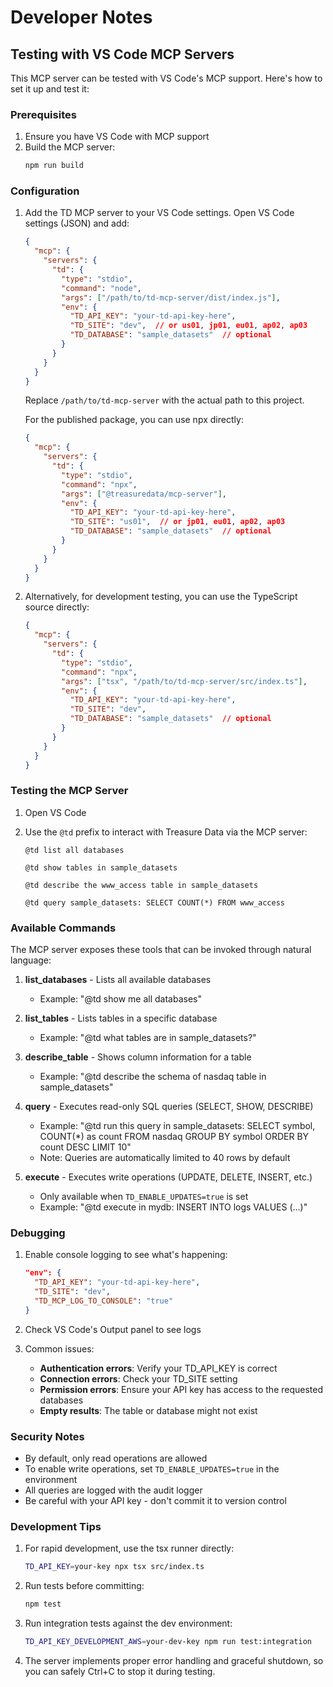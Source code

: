 # Developer Notes

## Testing with VS Code MCP Servers

This MCP server can be tested with VS Code's MCP support. Here's how to set it up and test it:

### Prerequisites

1. Ensure you have VS Code with MCP support
2. Build the MCP server:
   ```bash
   npm run build
   ```

### Configuration

1. Add the TD MCP server to your VS Code settings. Open VS Code settings (JSON) and add:

   ```json
   {
     "mcp": {
       "servers": {
         "td": {
           "type": "stdio",
           "command": "node",
           "args": ["/path/to/td-mcp-server/dist/index.js"],
           "env": {
             "TD_API_KEY": "your-td-api-key-here",
             "TD_SITE": "dev",  // or us01, jp01, eu01, ap02, ap03
             "TD_DATABASE": "sample_datasets"  // optional
           }
         }
       }
     }
   }
   ```

   Replace `/path/to/td-mcp-server` with the actual path to this project.

   For the published package, you can use npx directly:

   ```json
   {
     "mcp": {
       "servers": {
         "td": {
           "type": "stdio",
           "command": "npx",
           "args": ["@treasuredata/mcp-server"],
           "env": {
             "TD_API_KEY": "your-td-api-key-here",
             "TD_SITE": "us01",  // or jp01, eu01, ap02, ap03
             "TD_DATABASE": "sample_datasets"  // optional
           }
         }
       }
     }
   }
   ```

2. Alternatively, for development testing, you can use the TypeScript source directly:

   ```json
   {
     "mcp": {
       "servers": {
         "td": {
           "type": "stdio",
           "command": "npx",
           "args": ["tsx", "/path/to/td-mcp-server/src/index.ts"],
           "env": {
             "TD_API_KEY": "your-td-api-key-here",
             "TD_SITE": "dev",
             "TD_DATABASE": "sample_datasets"  // optional
           }
         }
       }
     }
   }
   ```

### Testing the MCP Server

1. Open VS Code
2. Use the `@td` prefix to interact with Treasure Data via the MCP server:

   ```
   @td list all databases
   ```

   ```
   @td show tables in sample_datasets
   ```

   ```
   @td describe the www_access table in sample_datasets
   ```

   ```
   @td query sample_datasets: SELECT COUNT(*) FROM www_access
   ```

### Available Commands

The MCP server exposes these tools that can be invoked through natural language:

1. **list_databases** - Lists all available databases
   - Example: "@td show me all databases"

2. **list_tables** - Lists tables in a specific database
   - Example: "@td what tables are in sample_datasets?"

3. **describe_table** - Shows column information for a table
   - Example: "@td describe the schema of nasdaq table in sample_datasets"

4. **query** - Executes read-only SQL queries (SELECT, SHOW, DESCRIBE)
   - Example: "@td run this query in sample_datasets: SELECT symbol, COUNT(*) as count FROM nasdaq GROUP BY symbol ORDER BY count DESC LIMIT 10"
   - Note: Queries are automatically limited to 40 rows by default

5. **execute** - Executes write operations (UPDATE, DELETE, INSERT, etc.)
   - Only available when `TD_ENABLE_UPDATES=true` is set
   - Example: "@td execute in mydb: INSERT INTO logs VALUES (...)"

### Debugging

1. Enable console logging to see what's happening:
   ```json
   "env": {
     "TD_API_KEY": "your-td-api-key-here",
     "TD_SITE": "dev",
     "TD_MCP_LOG_TO_CONSOLE": "true"
   }
   ```

2. Check VS Code's Output panel to see logs

3. Common issues:
   - **Authentication errors**: Verify your TD_API_KEY is correct
   - **Connection errors**: Check your TD_SITE setting
   - **Permission errors**: Ensure your API key has access to the requested databases
   - **Empty results**: The table or database might not exist

### Security Notes

- By default, only read operations are allowed
- To enable write operations, set `TD_ENABLE_UPDATES=true` in the environment
- All queries are logged with the audit logger
- Be careful with your API key - don't commit it to version control

### Development Tips

1. For rapid development, use the tsx runner directly:
   ```bash
   TD_API_KEY=your-key npx tsx src/index.ts
   ```

2. Run tests before committing:
   ```bash
   npm test
   ```

3. Run integration tests against the dev environment:
   ```bash
   TD_API_KEY_DEVELOPMENT_AWS=your-dev-key npm run test:integration
   ```

4. The server implements proper error handling and graceful shutdown, so you can safely Ctrl+C to stop it during testing.